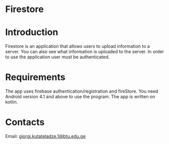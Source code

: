 # Firestore

# Introduction
Firestore is an application that allows users to upload information to a server.
You can also see what information is uploaded to the server. 
In order to use the application user must be authenticated.

# Requirements
The app uses firebase authentication/registration and fireStore.
You need Android version 4.1 and above to use the program.
The app is written on kotlin.

# Contacts
Email: giorgi.kutateladze.1@btu.edu.ge
